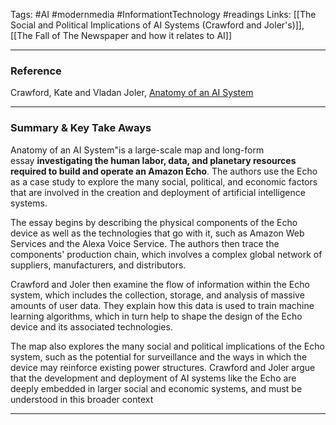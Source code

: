 
Tags: #AI #modernmedia #InformationtTechnology #readings 
Links: [[The Social and Political Implications of AI Systems (Crawford and Joler's)]],
[[The Fall of  The Newspaper and how it relates to AI]]

---
### Reference 
Crawford, Kate and Vladan Joler, [Anatomy of an AI System](https://anatomyof.ai/)

---

### Summary & Key Take Aways

Anatomy of an AI System"is a large-scale map and long-form essay **investigating the human labor, data, and planetary resources required to build and operate an Amazon Echo**. The authors use the Echo as a case study to explore the many social, political, and economic factors that are involved in the creation and deployment of artificial intelligence systems.

The essay begins by describing the physical components of the Echo device as well as the technologies that go with it, such as Amazon Web Services and the Alexa Voice Service. The authors then trace the components' production chain, which involves a complex global network of suppliers, manufacturers, and distributors.

Crawford and Joler then examine the flow of information within the Echo system, which includes the collection, storage, and analysis of massive amounts of user data. They explain how this data is used to train machine learning algorithms, which in turn help to shape the design of the Echo device and its associated technologies.

The map also explores the many social and political implications of the Echo system, such as the potential for surveillance and the ways in which the device may reinforce existing power structures. Crawford and Joler argue that the development and deployment of AI systems like the Echo are deeply embedded in larger social and economic systems, and must be understood in this broader context

--- 
